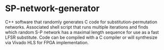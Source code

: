 # SP-network-generator
C++ software that randomly generates C code for substitution-permutation networks.  Associated shell script that runs multiple iterations and finds which random S-P network has a maximal length sequence for use as a fast LFSR substitute.  Code can be compiled with a C compiler or will synthesize via Vivado HLS for FPGA implementation.
